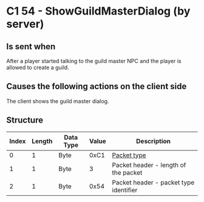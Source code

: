 # C1 54 - ShowGuildMasterDialog (by server)

## Is sent when

After a player started talking to the guild master NPC and the player is allowed to create a guild.

## Causes the following actions on the client side

The client shows the guild master dialog.

## Structure

| Index | Length | Data Type | Value | Description |
|-------|--------|-----------|-------|-------------|
| 0 | 1 |   Byte   | 0xC1  | [Packet type](PacketTypes.md) |
| 1 | 1 |    Byte   |   3   | Packet header - length of the packet |
| 2 | 1 |    Byte   | 0x54  | Packet header - packet type identifier |